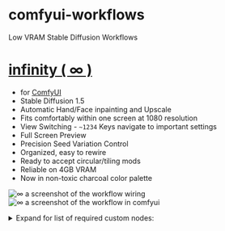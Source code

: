 # comfyui-workflows
Low VRAM Stable Diffusion Workflows

# [infinity ( ∞ )](https://github.com/exdysa/comfyui-workflows/blob/main/%E2%88%9E.json)
* for [ComfyUI](https://github.com/comfyanonymous/ComfyUI)
* Stable Diffusion 1.5
* Automatic Hand/Face inpainting and Upscale
* Fits comfortably within one screen at 1080 resolution
* View Switching - `~1234` Keys navigate to important settings
* Full Screen Preview
* Precision Seed Variation Control
* Organized, easy to rewire
* Ready to accept circular/tiling mods
* Reliable on 4GB VRAM
* Now in non-toxic charcoal color palette

![∞ a screenshot of the workflow wiring](https://github.com/exdysa/comfyui-workflows/assets/91800957/5ae6be6c-e340-402e-8d33-b82f8b9583ef)
![∞ a screenshot of the workflow in comfyui](https://github.com/exdysa/comfyui-workflows/assets/91800957/20473b0e-272a-4cea-9196-a7f430b99771)

<details>
  <summary> Expand for list of required custom nodes: </summary>
  
  -  [ltdrdata Impact](https://github.com/ltdrdata/ComfyUI-Impact-Pack) and [Inspire](https://github.com/ltdrdata/ComfyUI-Inspire-Pack) - detailers, toggles, latent dimensions export, globalsampler, image list
  - [rgthree comfy](https://github.com/rgthree/rgthree-comfy) - bookmarks, ksampler config, seed, primitives
  - [suzie1 comfyroll](https://github.com/Suzie1/ComfyUI_Comfyroll_CustomNodes) - aspect ratio, pipes, vae decode
  - [crystian Crystools](https://github.com/crystian/ComfyUI-Crystools) - pipes, primitives
  - [BlenderNeko ADV_CLIP_emb](https://github.com/BlenderNeko/ComfyUI_ADV_CLIP_emb) - weight control for prompts
  - [receyuki prompt-reader-node](https://github.com/receyuki/comfyui-prompt-reader-node) - encode metadata into images
  - [pythongosssss Custom Scripts](https://github.com/pythongosssss/ComfyUI-Custom-Scripts) custom colors
  - [cg noise](https://github.com/chrisgoringe/cg-noise) - variation seed control
  - [dragos nodes](https://github.com/drago87/ComfyUI_Dragos_Nodes) - vae loader
</details>
